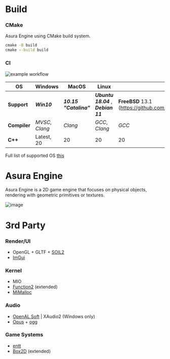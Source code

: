 # Build
### CMake
Asura Engine using CMake build system.
```cmd 
cmake -B build
cmake --build build
```
### CI 
![example workflow](https://github.com/ForserX/Asura2D/actions/workflows/cmake.yml/badge.svg)

|__OS__|Windows|MacOS|Linux|BSD|
|---|---|---|---|---|
|__Support__| *__Win10__* | *__10.15 "Catalina"__* | *__Ubuntu 18.04__* , <br> *__Debian 11__*| __FreeBSD__ 13.1 (https://github.com/ForserX/Asura2D/issues/8) |
|__Compiler__| *MVSC, Clang* | *Clang* | *GCC*, *Clang*| *GCC* |
|__C++__| Latest, 20 | 20 | 20 | 20 |

Full list of supported OS [this](https://github.com/ForserX/Asura2D/blob/master/.github/OSTestsReport.md)
# Asura Engine 
Asura Engine is a 2D game engine that focuses on physical objects, rendering with geometric primitives or textures.

![image](https://user-images.githubusercontent.com/13867290/209982198-a1d3a83a-ba33-43e8-b5c1-d1e61fbbce92.gif)


# 3rd Party
### Render/UI
* OpenGL + GLTF + [SOIL2](https://github.com/SpartanJ/SOIL2.git)
* [ImGui](https://github.com/ocornut/imgui)
### Kernel
* MIO
* [Function2](https://github.com/Naios/function2) (extended)
* [MiMalloc](https://github.com/microsoft/mimalloc)
### Audio
* [OpenAL Soft](https://github.com/kcat/openal-soft) | XAudio2 (Windows only)
* [Opus](https://github.com/xiph/opus) + [ogg](https://github.com/xiph/ogg) 
### Game Systems
* [entt](https://github.com/skypjack/entt)
* [Box2D](https://box2d.org) (extended)
